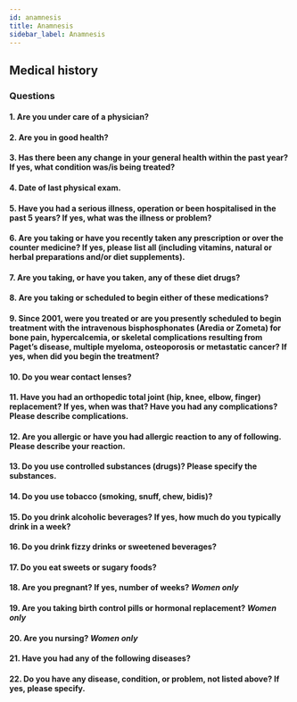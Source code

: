 ```yaml
---
id: anamnesis
title: Anamnesis
sidebar_label: Anamnesis
---
```

  
## Medical history

### Questions

#### 1. Are you under care of a physician?

#### 2. Are you in good health?

#### 3. Has there been any change in your general health within the past year? If yes, what condition was/is being treated?

#### 4. Date of last physical exam.

#### 5. Have you had a serious illness, operation or been hospitalised in the past 5 years? If yes, what was the illness or problem?

#### 6. Are you taking or have you recently taken any prescription or over the counter medicine? If yes, please list all (including vitamins, natural or herbal preparations and/or diet supplements).

#### 7. Are you taking, or have you taken, any of these diet drugs?

#### 8. Are you taking or scheduled to begin either of these medications?

#### 9. Since 2001, were you treated or are you presently scheduled to begin treatment with the intravenous bisphosphonates (Aredia or Zometa) for bone pain, hypercalcemia, or skeletal complications resulting from Paget’s disease, multiple myeloma, osteoporosis or metastatic cancer? If yes, when did you begin the treatment?

#### 10. Do you wear contact lenses?

#### 11. Have you had an orthopedic total joint (hip, knee, elbow, finger) replacement? If yes, when was that? Have you had any complications? Please describe complications.

#### 12. Are you allergic or have you had allergic reaction to any of following. Please describe your reaction.

#### 13. Do you use controlled substances (drugs)? Please specify the substances.

#### 14. Do you use tobacco (smoking, snuff, chew, bidis)?

#### 15. Do you drink alcoholic beverages? If yes, how much do you typically drink in a week?

#### 16. Do you drink fizzy drinks or sweetened beverages?

#### 17. Do you eat sweets or sugary foods?

#### 18. Are you pregnant? If yes, number of weeks? *Women only*

#### 19. Are you taking birth control pills or hormonal replacement? *Women only*

#### 20. Are you nursing? *Women only*

#### 21. Have you had any of the following diseases?

#### 22. Do you have any disease, condition, or problem, not listed above? If yes, please specify.
